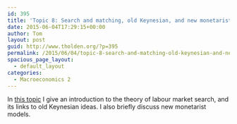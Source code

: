```yaml
---
id: 395
title: 'Topic 8: Search and matching, old Keynesian, and new monetarist models'
date: 2015-06-04T17:29:15+00:00
author: Tom
layout: post
guid: http://www.tholden.org/?p=395
permalink: /2015/06/04/topic-8-search-and-matching-old-keynesian-and-new-monetarist-models/
spacious_page_layout:
  - default_layout
categories:
  - Macroeconomics 2
---
```

In [this topic](http://www.tholden.org/wp-content/uploads/2015/06/PhD-Macro-2-2015-Topic-8.pdf) I give an introduction to the theory of labour market search, and its links to old Keynesian ideas. I also briefly discuss new monetarist models.

<div class="PDFcontainer">
  <div class="PDFelement">
  </div>
</div>